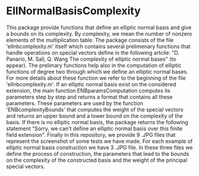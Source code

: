 # EllNormalBasisComplexity
This package provide functions that define an elliptic normal basis and give a
bounds on its complexity. By complexity, we mean the number of nonzero elements
of the multiplication table. The package consists of the file 'ellnbcomplexity.m' 
itself which contains several prelimenary functions that handle operations 
on special vectors define in the following artcile:
"D. Panario, M. Sall, Q. Wang The complexity of elliptic normal bases" (to appear).
The prelimary functions help also in the computation of elliptic functions of degree
two through which we define an elliptic normal bases. For more details about these
function we refer to the beginning of the file 'ellnbcomplexity.m'.
If an elliptic normal basis exist on the considered extension, the main function 
ENBparamsComputation computes its parameters step by step and returns a format that 
contains all these parameters. These parameters are used by the function 
'ENBcomplexityBounds' that computes the weight of the special vectors and returns
an upper bound and a lower bound on the complexity of the basis.
If there is no elliptic normal basis, the package returns the following statement
"Sorry, we can't define an elliptic normal basis over this finite field extension".
Finally in this repository, we provide 9 .JPG files that represent the screenshot of some
tests we have made. For each example of elliptic normal basis construction we have 3 .JPG
file. In these three files we define the process of construction, the parameters that lead to 
the bounds on the complexity of the constructed basis and the weight of the principal special
vectors. 
